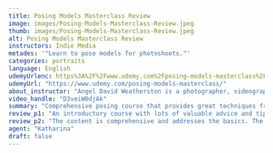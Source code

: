 ```yaml
---
title: Posing Models Masterclass Review
image: images/Posing-Models-Masterclass-Review.jpeg
thumb: images/Posing-Models-Masterclass-Review.jpeg
alt: Posing Models Masterclass Review
instructors: Indie Media
metades: '"Learn to pose models for photoshoots."'
categories: portraits
language: English
udemyUrlenc: https%3A%2F%2Fwww.udemy.com%2Fposing-models-masterclass%2F
udemyUrl: "https://www.udemy.com/posing-models-masterclass/"
about_instructor: "Angel David Weatherston is a photographer, videographer web designer, and the owner of Indie Media. He offers online courses to help artists to develop with the help of his courses."
video_handle: "D3veiW0djAk"
summary: "Comprehensive posing course that provides great techniques from a very experienced instructor. Hundreds of photo example that the students can utilize and use as a model."
review_p1: "An introductory course with lots of valuable advice and tips.There are a lot of picture examples that are shown and analyzed to show their mistakes and help improve the analyzing skill of the students. The instructions are done step-by-step with examples that can be easily replicated by the students themselves. It gives the students a solid foundation in posing or using models. The segments contain lots of great techniques that help improve the knowledge of the student in a certain aspect. The technical aspect of the lesson was presented in a simplified manner. The instructor explains everything in detail and can keep his students focused on the lesson. he gives out a lot of interesting techniques based on his knowledge and he has a very good portfolio to back it up."
review_p2: "The content is comprehensive and addresses the basics. The materials well-organized and easily accessible to the students in case they want to refresh their knowledge. The instructor can make the lessons interesting and highlights every important aspect of posing. This course can give a lot of useful ideas that the student can utilize and experiment with. The instructor presents his ideas with clarity and in a concise way. The visuals were good and the explanation of why posing at a certain angle is preferred was also addressed."
agent: "Katharina"
draft: false
---
```


